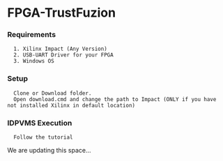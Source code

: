 # FPGA-TrustFuzion

### Requirements

      1. Xilinx Impact (Any Version)
      2. USB-UART Driver for your FPGA
      3. Windows OS

### Setup

      Clone or Download folder. 
      Open download.cmd and change the path to Impact (ONLY if you have not installed Xilinx in default location)
      
### IDPVMS Execution

      Follow the tutorial
        
We are updating this space... 
